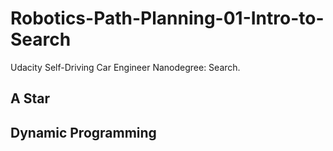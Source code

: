 # Robotics-Path-Planning-01-Intro-to-Search
Udacity Self-Driving Car Engineer Nanodegree: Search. 

## A Star

## Dynamic Programming
